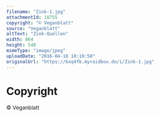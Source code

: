 ```yaml
---
filename: "Zink-1.jpg"
attachmentId: 18755
copyright: "© Veganblatt"
source: "Veganblatt"
altText: "Zink-Quellen"
width: 864
height: 540
mimeType: "image/jpeg"
uploadDate: "2016-04-18 10:10:50"
originalUrl: "https://bxq4fb.myraidbox.de/i/Zink-1.jpg"
---
```


# Copyright

© Veganblatt
